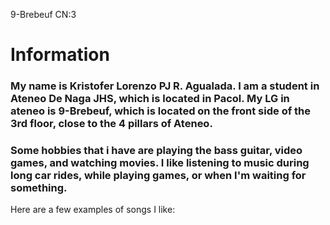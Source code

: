 9-Brebeuf   CN:3
# Information
### My name is Kristofer Lorenzo PJ R. Agualada. I am a student in Ateneo De Naga JHS, which is located in Pacol. My LG in ateneo is 9-Brebeuf, which is located on the front side of the 3rd floor, close to the 4 pillars of Ateneo.

### Some hobbies that i have are playing the bass guitar, video games, and watching movies. I like listening to music during long car rides, while playing games, or when I'm waiting for something. 
Here are a few examples of songs I like:
